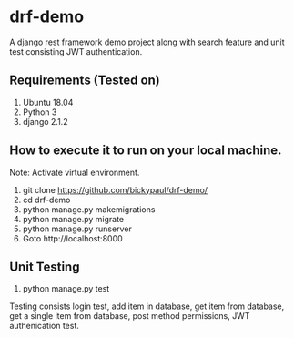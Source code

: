 # drf-demo
A django rest framework demo project along with search feature and unit test consisting JWT authentication.

## Requirements (Tested on)
1. Ubuntu 18.04
2. Python 3
3. django 2.1.2

## How to execute it to run on your local machine.
Note: Activate virtual environment.
1. git clone https://github.com/bickypaul/drf-demo/
2. cd drf-demo
3. python manage.py makemigrations
4. python manage.py migrate
5. python manage.py runserver
6. Goto http://localhost:8000

## Unit Testing
1. python manage.py test

Testing consists login test, add item in database, get item from database, get a single item from database, post method permissions, JWT authenication test. 
